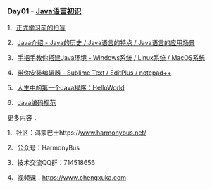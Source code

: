 ### Day01 - [Java语言初识](Day01-Java语言初识)



1、[正式学习前的扫盲 ](Day01-Java语言初识/1、正式学习前的扫盲/1、正式学习前的扫盲.md)

2、[Java介绍 - Java的历史 / Java语言的特点 / Java语言的应用场景](Day01-Java语言初识/2、Java介绍/2、Java介绍.md)

3、[手把手教你搭建Java环境 - Windows系统 / Linux系统 / MacOS系统](Day01-Java语言初识/3、手把手教你搭建Java环境/3、手把手教你搭建Java环境.md)

4、[带你安装编辑器 - Sublime Text / EditPlus / notepad++ ](Day01-Java语言初识/4、带你安装编辑器/4、带你安装编辑器.md)

5、[人生中的第一个Java程序：HelloWorld](Day01-Java语言初识/5、人生中的第一个Java程序：HelloWorld/5、人生中的第一个Java程序：HelloWorld.md)

6、[Java编码规范](Day01-Java语言初识/6、Java编码规范/6、Java编码规范.md)





更多内容：

1、社区：鸿蒙巴士https://www.harmonybus.net/

2、公众号：HarmonyBus

3、技术交流QQ群：714518656

4、视频课：https://www.chengxuka.com
